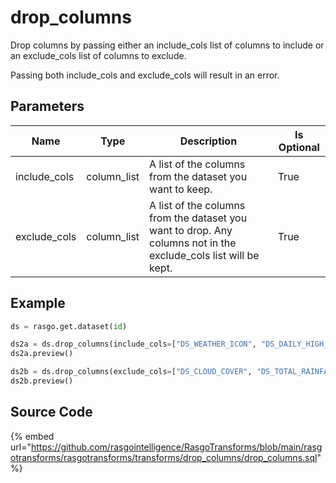 

# drop_columns

Drop columns by passing either an include_cols list of columns to include or an exclude_cols list of columns to exclude.

Passing both include_cols and exclude_cols will result in an error.


## Parameters

|     Name     |    Type     |                                                   Description                                                   | Is Optional |
| ------------ | ----------- | --------------------------------------------------------------------------------------------------------------- | ----------- |
| include_cols | column_list | A list of the columns from the dataset you want to keep.                                                        | True        |
| exclude_cols | column_list | A list of the columns from the dataset you want to drop. Any columns not in the exclude_cols list will be kept. | True        |


## Example

```python
ds = rasgo.get.dataset(id)

ds2a = ds.drop_columns(include_cols=["DS_WEATHER_ICON", "DS_DAILY_HIGH_TEMP"])
ds2a.preview()

ds2b = ds.drop_columns(exclude_cols=["DS_CLOUD_COVER", "DS_TOTAL_RAINFALL"])
ds2b.preview()

```

## Source Code

{% embed url="https://github.com/rasgointelligence/RasgoTransforms/blob/main/rasgotransforms/rasgotransforms/transforms/drop_columns/drop_columns.sql" %}

